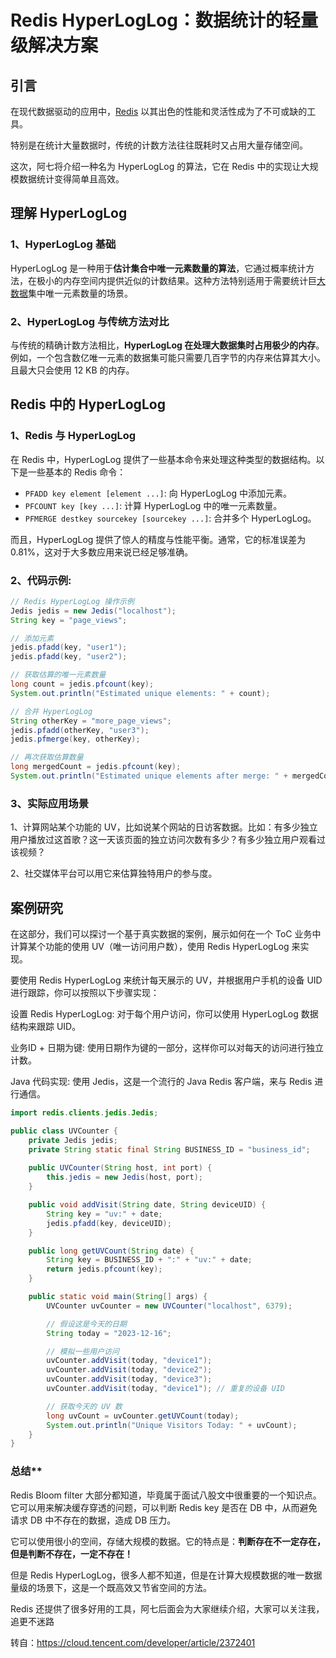 # Redis HyperLogLog：数据统计的轻量级解决方案



## **引言**

在现代数据驱动的应用中，[Redis](https://cloud.tencent.com/product/crs?from_column=20065&from=20065) 以其出色的性能和灵活性成为了不可或缺的工具。

特别是在统计大量数据时，传统的计数方法往往既耗时又占用大量存储空间。

这次，阿七将介绍一种名为 HyperLogLog 的算法，它在 Redis 中的实现让大规模数据统计变得简单且高效。



## **理解 HyperLogLog**



### **1、HyperLogLog 基础**

HyperLogLog 是一种用于**估计集合中唯一元素数量的算法**，它通过概率统计方法，在极小的内存空间内提供近似的计数结果。这种方法特别适用于需要统计巨[大数据](https://cloud.tencent.com/solution/bigdata?from_column=20065&from=20065)集中唯一元素数量的场景。



### **2、HyperLogLog 与传统方法对比**

与传统的精确计数方法相比，**HyperLogLog 在处理大数据集时占用极少的内存**。例如，一个包含数亿唯一元素的数据集可能只需要几百字节的内存来估算其大小。且最大只会使用 12 KB 的内存。



## **Redis 中的 HyperLogLog**



### **1、Redis 与 HyperLogLog**

在 Redis 中，HyperLogLog 提供了一些基本命令来处理这种类型的数据结构。以下是一些基本的 Redis 命令：

- `PFADD key element [element ...]`: 向 HyperLogLog 中添加元素。
- `PFCOUNT key [key ...]`: 计算 HyperLogLog 中的唯一元素数量。
- `PFMERGE destkey sourcekey [sourcekey ...]`: 合并多个 HyperLogLog。

而且，HyperLogLog 提供了惊人的精度与性能平衡。通常，它的标准误差为 0.81%，这对于大多数应用来说已经足够准确。



### **2、代码示例:**

```java
// Redis HyperLogLog 操作示例
Jedis jedis = new Jedis("localhost");
String key = "page_views";

// 添加元素
jedis.pfadd(key, "user1");
jedis.pfadd(key, "user2");

// 获取估算的唯一元素数量
long count = jedis.pfcount(key);
System.out.println("Estimated unique elements: " + count);

// 合并 HyperLogLog
String otherKey = "more_page_views";
jedis.pfadd(otherKey, "user3");
jedis.pfmerge(key, otherKey);

// 再次获取估算数量
long mergedCount = jedis.pfcount(key);
System.out.println("Estimated unique elements after merge: " + mergedCount);
```



### **3、实际应用场景**

1、计算网站某个功能的 UV，比如说某个网站的日访客数据。比如：有多少独立用户播放过这首歌？这一天该页面的独立访问次数有多少？有多少独立用户观看过该视频？

2、社交媒体平台可以用它来估算独特用户的参与度。



## **案例研究**

在这部分，我们可以探讨一个基于真实数据的案例，展示如何在一个 ToC 业务中计算某个功能的使用 UV（唯一访问用户数），使用 Redis HyperLogLog 来实现。

要使用 Redis HyperLogLog 来统计每天展示的 UV，并根据用户手机的设备 UID 进行跟踪，你可以按照以下步骤实现：

设置 Redis HyperLogLog: 对于每个用户访问，你可以使用 HyperLogLog 数据结构来跟踪 UID。

业务ID + 日期为键: 使用日期作为键的一部分，这样你可以对每天的访问进行独立计数。

Java 代码实现: 使用 Jedis，这是一个流行的 Java Redis 客户端，来与 Redis 进行通信。

```java
import redis.clients.jedis.Jedis;

public class UVCounter {
    private Jedis jedis;
    private String static final String BUSINESS_ID = "business_id";
    
    public UVCounter(String host, int port) {
        this.jedis = new Jedis(host, port);
    }

    public void addVisit(String date, String deviceUID) {
        String key = "uv:" + date;
        jedis.pfadd(key, deviceUID);
    }

    public long getUVCount(String date) {
        String key = BUSINESS_ID + ":" + "uv:" + date;
        return jedis.pfcount(key);
    }

    public static void main(String[] args) {
        UVCounter uvCounter = new UVCounter("localhost", 6379);

        // 假设这是今天的日期
        String today = "2023-12-16";

        // 模拟一些用户访问
        uvCounter.addVisit(today, "device1");
        uvCounter.addVisit(today, "device2");
        uvCounter.addVisit(today, "device3");
        uvCounter.addVisit(today, "device1"); // 重复的设备 UID

        // 获取今天的 UV 数
        long uvCount = uvCounter.getUVCount(today);
        System.out.println("Unique Visitors Today: " + uvCount);
    }
}

```



### 总结**

Redis Bloom filter 大部分都知道，毕竟属于面试八股文中很重要的一个知识点。它可以用来解决缓存穿透的问题，可以判断 Redis key 是否在 DB 中，从而避免请求 DB 中不存在的数据，造成 DB 压力。

它可以使用很小的空间，存储大规模的数据。它的特点是：**判断存在不一定存在，但是判断不存在，一定不存在！**

但是 Redis HyperLogLog，很多人都不知道，但是在计算大规模数据的唯一数据量级的场景下，这是一个既高效又节省空间的方法。

Redis 还提供了很多好用的工具，阿七后面会为大家继续介绍，大家可以关注我，追更不迷路



转自：https://cloud.tencent.com/developer/article/2372401